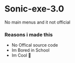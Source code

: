 # Sonic-exe-3.0
No main menus and it not official
### Reasons i made this
* No Offical source code
* Im Bored in School
* Im Cool :troll:
